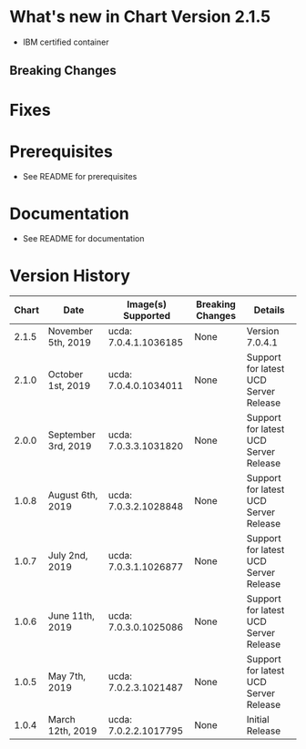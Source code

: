 # What's new in Chart Version 2.1.5
* IBM certified container

## Breaking Changes

# Fixes

# Prerequisites
* See README for prerequisites

# Documentation
* See README for documentation

# Version History

| Chart | Date | Image(s) Supported | Breaking Changes | Details |
| ----- | ---- | ------------------ | ---------------- | ------- | 
| 2.1.5 | November 5th, 2019| ucda: 7.0.4.1.1036185 | None | Version 7.0.4.1  |
| 2.1.0 | October 1st, 2019 | ucda: 7.0.4.0.1034011 | None | Support for latest UCD Server Release |
| 2.0.0 | September 3rd, 2019 | ucda: 7.0.3.3.1031820 | None | Support for latest UCD Server Release |
| 1.0.8 | August 6th, 2019 | ucda: 7.0.3.2.1028848 | None | Support for latest UCD Server Release |
| 1.0.7 | July 2nd, 2019 | ucda: 7.0.3.1.1026877 | None | Support for latest UCD Server Release |
| 1.0.6 | June 11th, 2019 | ucda: 7.0.3.0.1025086 | None | Support for latest UCD Server Release |
| 1.0.5 | May 7th, 2019 | ucda: 7.0.2.3.1021487 | None | Support for latest UCD Server Release |
| 1.0.4 | March 12th, 2019| ucda: 7.0.2.2.1017795 | None | Initial Release  |
